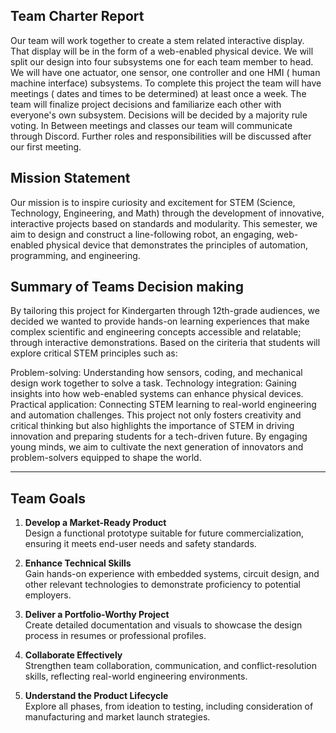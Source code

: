 ## **Team Charter Report**  
Our team will work together to create a stem related interactive display. That display will be in the form of a web-enabled physical device. We will split our design into four subsystems one for each team member to head. We will have one actuator, one sensor, one controller and one HMI ( human machine interface) subsystems. To complete this project the team will have meetings ( dates and times to be determined) at least once a week. The team will finalize project decisions and familiarize each other with everyone's own subsystem. Decisions will be decided by a majority rule voting. In Between meetings and classes our team will communicate through Discord. Further roles and responsibilities will be discussed after our first meeting. 

## **Mission Statement** 
Our mission is to inspire curiosity and excitement for STEM (Science, Technology, Engineering, and Math) through the development of innovative, interactive projects based on standards and modularity. This semester, we aim to design and construct a line-following robot, an engaging, web-enabled physical device that demonstrates the principles of automation, programming, and engineering. 

## **Summary of Teams Decision making** 
By tailoring this project for Kindergarten through 12th-grade audiences, we decided we wanted to provide hands-on learning experiences that make complex scientific and engineering concepts accessible and relatable; through interactive demonstrations. Based on the ciriteria that students will explore critical STEM principles such as:

Problem-solving: Understanding how sensors, coding, and mechanical design work together to solve a task.
Technology integration: Gaining insights into how web-enabled systems can enhance physical devices.
Practical application: Connecting STEM learning to real-world engineering and automation challenges.
This project not only fosters creativity and critical thinking but also highlights the importance of STEM in driving innovation and preparing students for a tech-driven future. By engaging young minds, we aim to cultivate the next generation of innovators and problem-solvers equipped to shape the world.

---

## **Team Goals**   

1. **Develop a Market-Ready Product**  
   Design a functional prototype suitable for future commercialization, ensuring it meets end-user needs and safety standards.  

2. **Enhance Technical Skills**  
   Gain hands-on experience with embedded systems, circuit design, and other relevant technologies to demonstrate proficiency to potential employers.  

3. **Deliver a Portfolio-Worthy Project**  
   Create detailed documentation and visuals to showcase the design process in resumes or professional profiles.  

4. **Collaborate Effectively**  
   Strengthen team collaboration, communication, and conflict-resolution skills, reflecting real-world engineering environments.  

5. **Understand the Product Lifecycle**  
   Explore all phases, from ideation to testing, including consideration of manufacturing and market launch strategies.

